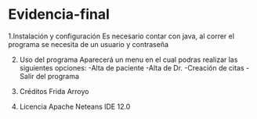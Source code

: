 # Evidencia-final

1.Instalación y configuración
Es necesario contar con java, al correr el programa se necesita de un usuario y contraseña

2. Uso del programa
Aparecerá un menu en el cual podras realizar las siguientes opciones:
  -Alta de paciente
  -Alta de Dr.
  -Creación de citas 
  -Salir del programa

3. Créditos
 Frida Arroyo

4. Licencia
 Apache Neteans IDE 12.0
